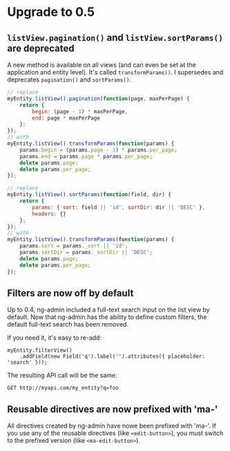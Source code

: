 # Upgrade to 0.5

## `listView.pagination()` and `listView.sortParams()` are deprecated

A new method is available on all views (and can even be set at the application and entity level). It's called `transformParams()`. I supersedes and deprecates `pagination()` and `sortParams()`.

```js
// replace
myEntity.listView().pagination(function(page, maxPerPage) {
    return {
        begin: (page - 1) * maxPerPage,
        end: page * maxPerPage
    };
});
// with
myEntity.listView().transformParams(function(params) {
    params.begin = (params.page - 1) * params.per_page;
    params.end = params.page * params.per_page;
    delete params.page;
    delete params.per_page;
});

// replace
myEntity.listView().sortParams(function(field, dir) {
    return {
        params: { sort: field || 'id', sortDir: dir || 'DESC' },
        headers: {}
    };
});
// with
myEntity.listView().transformParams(function(params) {
    params.sort = params._sort || 'id';
    params.sortDir = params._sortDir || 'DESC';
    delete params.page;
    delete params.per_page;
});
```

## Filters are now off by default

Up to 0.4, ng-admin included a full-text search input on the list view by default. Now that ng-admin has the ability to define custom filters, the default full-text search has been removed.

If you need it, it's easy to re-add:

```
myEntity.filterView()
    .addField(new Field('q').label('').attributes({ placeholder: 'search' }));
```

The resulting API call will be the same:

```
GET http://myapi.com/my_entity?q=foo
```

## Reusable directives are now prefixed with 'ma-'

All directives created by ng-admin have nowe been prefixed with 'ma-'. If you use any of the reusable directives (like `<edit-button>`), you must switch to the prefixed version (like `<ma-edit-button>`).
